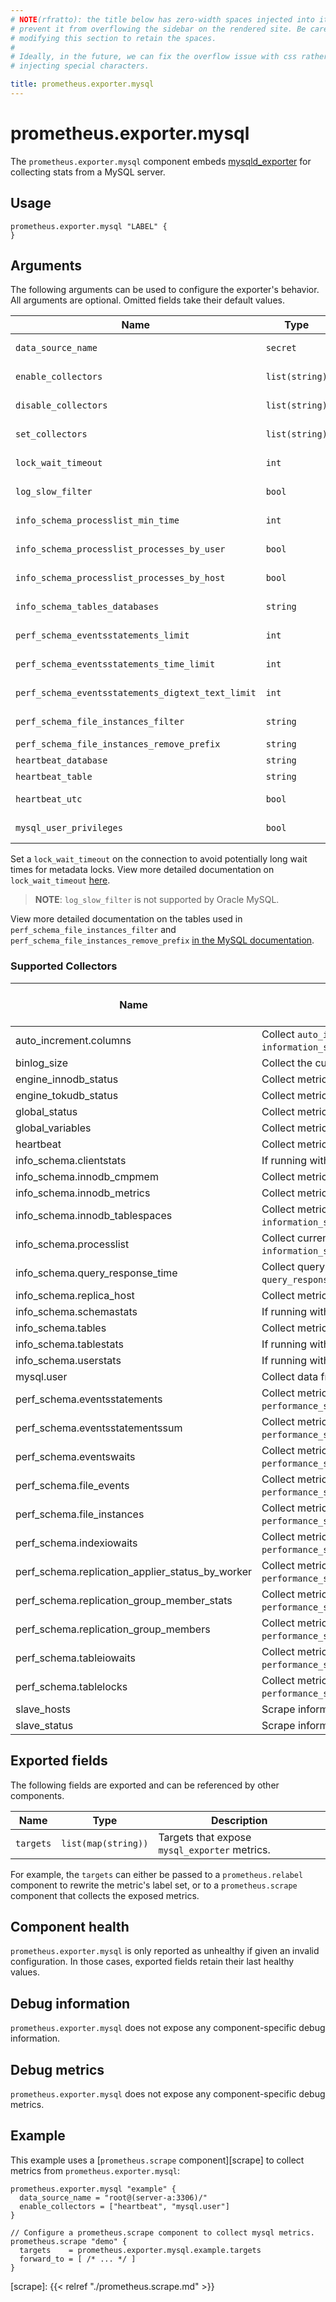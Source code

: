 ```yaml
---
# NOTE(rfratto): the title below has zero-width spaces injected into it to
# prevent it from overflowing the sidebar on the rendered site. Be careful when
# modifying this section to retain the spaces.
#
# Ideally, in the future, we can fix the overflow issue with css rather than
# injecting special characters.

title: prometheus.exporter.​mysql
---
```


# prometheus.exporter.mysql
The `prometheus.exporter.mysql` component embeds
[mysqld_exporter](https://github.com/prometheus/mysqld_exporter) for collecting stats from a MySQL server.

## Usage

```river
prometheus.exporter.mysql "LABEL" {
}
```


## Arguments
The following arguments can be used to configure the exporter's behavior.
All arguments are optional. Omitted fields take their default values.

Name | Type | Description | Default | Required
---- | ---- | ----------- | ------- | --------
`data_source_name`                                | `secret`       | [Data Source Name](https://github.com/go-sql-driver/mysql#dsn-data-source-name) for the MySQL server to connect to. | | yes
`enable_collectors`                               | `list(string)` | A list of [collectors][] to enable on top of the default set.  | | no
`disable_collectors`                              | `list(string)` | A list of [collectors][] to disable from the default set. | | no
`set_collectors`                                  | `list(string)` | A list of [collectors][] to run. Fully overrides the default set. | | no
`lock_wait_timeout`                               | `int`          | Timeout, in seconds, to acquire a metadata lock. | `2`| no
`log_slow_filter`                                 | `bool`         | Used to avoid queries from scrapes being logged in the slow query log. | `false` | no
`info_schema_processlist_min_time`                | `int`          | Minimum time a thread must be in each state to be counted. | `0` | no
`info_schema_processlist_processes_by_user`       | `bool`         | Enable collecting the number of processes by user. | `true` | no
`info_schema_processlist_processes_by_host`       | `bool`         | Enable collecting the number of processes by host. | `true` | no
`info_schema_tables_databases`                    | `string`       | Regular expression to match databases to collect table stats for. | `"*"` | no
`perf_schema_eventsstatements_limit`              | `int`          | Limit the number of events statements digests, in descending order by `last_seen`. | `250` | no
`perf_schema_eventsstatements_time_limit`         | `int`          | Limit how old, in seconds, the `last_seen` events statements can be. | `86400` | no
`perf_schema_eventsstatements_digtext_text_limit` | `int`          | Maximum length of the normalized statement text. | `120` | no
`perf_schema_file_instances_filter`               | `string`       | Regular expression to select rows in `performance_schema.file_summary_by_instance`. | `".*"` | no
`perf_schema_file_instances_remove_prefix`        | `string`       | Prefix to trim away from `file_name`.  | `"/var/lib/mysql"` | no
`heartbeat_database`                              | `string`       | Database to collect heartbeat data from. | `"heartbeat"` | no
`heartbeat_table`                                 | `string`       | Table to collect heartbeat data from. | `"heartbeat"` | no
`heartbeat_utc`                                   | `bool`         | Use UTC for timestamps of the current server (`pt-heartbeat` is called with `--utc`). | `false` | no
`mysql_user_privileges`                           | `bool`         | Enable collecting user privileges from mysql.user. | `false` | no


Set a `lock_wait_timeout` on the connection to avoid potentially long wait times for metadata locks. View more detailed documentation on `lock_wait_timeout` [here](https://dev.mysql.com/doc/refman/8.0/en/server-system-variables.html#sysvar_lock_wait_timeout).

> **NOTE**: `log_slow_filter` is not supported by Oracle MySQL.

View more detailed documentation on the tables used in `perf_schema_file_instances_filter` and `perf_schema_file_instances_remove_prefix` [in the MySQL documentation](https://dev.mysql.com/doc/mysql-perfschema-excerpt/8.0/en/performance-schema-file-summary-tables.html).

[collectors]: #supported-collectors

### Supported Collectors

| Name                                             | Description | Enabled by default |
| ------------------------------------------------ | ----------- | ------------------ |
| auto_increment.columns                           | Collect `auto_increment` columns and max values from `information_schema`. | no |
| binlog_size                                      | Collect the current size of all registered `binlog` files. | no |
| engine_innodb_status                             | Collect metrics from `SHOW ENGINE INNODB STATUS`. | no |
| engine_tokudb_status                             | Collect metrics from `SHOW ENGINE TOKUDB STATUS`. | no |
| global_status                                    | Collect metrics from `SHOW GLOBAL STATUS`. | yes |
| global_variables                                 | Collect metrics from `SHOW GLOBAL VARIABLES`. | yes |
| heartbeat                                        | Collect metrics from heartbeat database and tables. | no |
| info_schema.clientstats                          | If running with userstat=1, enable to collect client statistics. | no |
| info_schema.innodb_cmpmem                        | Collect metrics from `information_schema.innodb_cmpmem`. | yes |
| info_schema.innodb_metrics                       | Collect metrics from `information_schema.innodb_metrics`. | yes |
| info_schema.innodb_tablespaces                   | Collect metrics from `information_schema.innodb_sys_tablespaces`. | no |
| info_schema.processlist                          | Collect current thread state counts from the `information_schema.processlist`. | no |
| info_schema.query_response_time                  | Collect query response time distribution if `query_response_time_stats` is ON. | yes |
| info_schema.replica_host                         | Collect metrics from `information_schema.replica_host_status`. | no |
| info_schema.schemastats                          | If running with userstat=1, enable to collect schema statistics. | no |
| info_schema.tables                               | Collect metrics from `information_schema.tables`. | no |
| info_schema.tablestats                           | If running with userstat=1, enable to collect table statistics. | no |
| info_schema.userstats                            | If running with userstat=1, enable to collect user statistics. | no |
| mysql.user                                       | Collect data from `mysql.user`. | no |
| perf_schema.eventsstatements                     | Collect metrics from `performance_schema.events_statements_summary_by_digest`. | no |
| perf_schema.eventsstatementssum                  | Collect metrics of grand sums from `performance_schema.events_statements_summary_by_digest`. | no |
| perf_schema.eventswaits                          | Collect metrics from `performance_schema.events_waits_summary_global_by_event_name`. | no |
| perf_schema.file_events                          | Collect metrics from `performance_schema.file_summary_by_event_name`. | no |
| perf_schema.file_instances                       | Collect metrics from `performance_schema.file_summary_by_instance`. | no |
| perf_schema.indexiowaits                         | Collect metrics from `performance_schema.table_io_waits_summary_by_index_usage`. | no |
| perf_schema.replication_applier_status_by_worker | Collect metrics from `performance_schema.replication_applier_status_by_worker`. | no |
| perf_schema.replication_group_member_stats       | Collect metrics from `performance_schema.replication_group_member_stats`. | no |
| perf_schema.replication_group_members            | Collect metrics from `performance_schema.replication_group_members`. | no |
| perf_schema.tableiowaits                         | Collect metrics from `performance_schema.table_io_waits_summary_by_table`. | no |
| perf_schema.tablelocks                           | Collect metrics from `performance_schema.table_lock_waits_summary_by_table`. | no |
| slave_hosts                                      | Scrape information from `SHOW SLAVE HOSTS`. | no |
| slave_status                                     | Scrape information from `SHOW SLAVE STATUS`. | yes |

## Exported fields
The following fields are exported and can be referenced by other components.

Name      | Type                | Description
--------- | ------------------- | -----------
`targets` | `list(map(string))` | Targets that expose `mysql_exporter` metrics.

For example, the `targets` can either be passed to a `prometheus.relabel`
component to rewrite the metric's label set, or to a `prometheus.scrape`
component that collects the exposed metrics.

## Component health

`prometheus.exporter.mysql` is only reported as unhealthy if given
an invalid configuration. In those cases, exported fields retain their last
healthy values.

## Debug information

`prometheus.exporter.mysql` does not expose any component-specific
debug information.

## Debug metrics

`prometheus.exporter.mysql` does not expose any component-specific
debug metrics.

## Example

This example uses a [`prometheus.scrape` component][scrape] to collect metrics
from `prometheus.exporter.mysql`:

```river
prometheus.exporter.mysql "example" {
  data_source_name = "root@(server-a:3306)/"
  enable_collectors = ["heartbeat", "mysql.user"]
}

// Configure a prometheus.scrape component to collect mysql metrics.
prometheus.scrape "demo" {
  targets    = prometheus.exporter.mysql.example.targets
  forward_to = [ /* ... */ ]
}
```

[scrape]: {{< relref "./prometheus.scrape.md" >}}
